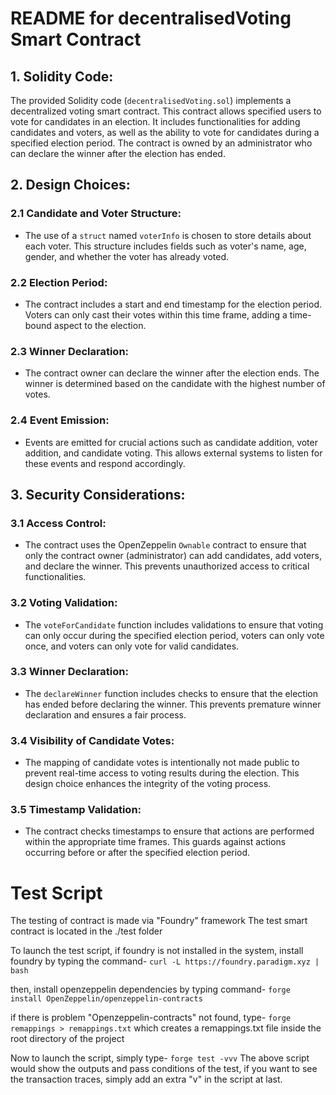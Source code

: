 # README for decentralisedVoting Smart Contract

## 1. Solidity Code:

The provided Solidity code (`decentralisedVoting.sol`) implements a decentralized voting smart contract. This contract allows specified users to vote for candidates in an election. It includes functionalities for adding candidates and voters, as well as the ability to vote for candidates during a specified election period. The contract is owned by an administrator who can declare the winner after the election has ended.

## 2. Design Choices:

### 2.1 Candidate and Voter Structure:

- The use of a `struct` named `voterInfo` is chosen to store details about each voter. This structure includes fields such as voter's name, age, gender, and whether the voter has already voted.

### 2.2 Election Period:

- The contract includes a start and end timestamp for the election period. Voters can only cast their votes within this time frame, adding a time-bound aspect to the election.

### 2.3 Winner Declaration:

- The contract owner can declare the winner after the election ends. The winner is determined based on the candidate with the highest number of votes.

### 2.4 Event Emission:

- Events are emitted for crucial actions such as candidate addition, voter addition, and candidate voting. This allows external systems to listen for these events and respond accordingly.

## 3. Security Considerations:

### 3.1 Access Control:

- The contract uses the OpenZeppelin `Ownable` contract to ensure that only the contract owner (administrator) can add candidates, add voters, and declare the winner. This prevents unauthorized access to critical functionalities.

### 3.2 Voting Validation:

- The `voteForCandidate` function includes validations to ensure that voting can only occur during the specified election period, voters can only vote once, and voters can only vote for valid candidates.

### 3.3 Winner Declaration:

- The `declareWinner` function includes checks to ensure that the election has ended before declaring the winner. This prevents premature winner declaration and ensures a fair process.

### 3.4 Visibility of Candidate Votes:

- The mapping of candidate votes is intentionally not made public to prevent real-time access to voting results during the election. This design choice enhances the integrity of the voting process.

### 3.5 Timestamp Validation:

- The contract checks timestamps to ensure that actions are performed within the appropriate time frames. This guards against actions occurring before or after the specified election period.

# Test Script

The testing of contract is made via "Foundry" framework
The test smart contract is located in the ./test folder 

To launch the test script, if foundry is not installed in the system, install foundry by typing the command-
`curl -L https://foundry.paradigm.xyz | bash`

then, install openzeppelin dependencies by typing command-
`forge install OpenZeppelin/openzeppelin-contracts`

if there is problem "Openzeppelin-contracts" not found, type- 
`forge remappings > remappings.txt`
which creates a remappings.txt file inside the root directory of the project

Now to launch the script, simply type-
`forge test -vvv`
The above script would show the outputs and pass conditions of the test, if you want to see the transaction traces, simply add an extra "v" in the script at last.